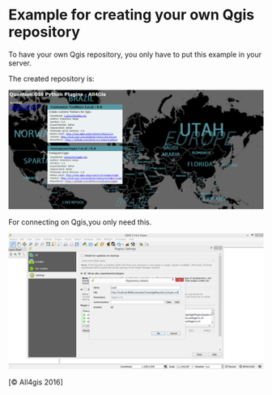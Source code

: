 # Example for creating your own Qgis repository

To have your own Qgis repository, you only have to put this example in your server.
 
The created repository is:

![](img/web.png?raw=true)

For connecting on Qgis,you only need this.

![](img/qgis.png?raw=true)

[© All4gis 2016]
